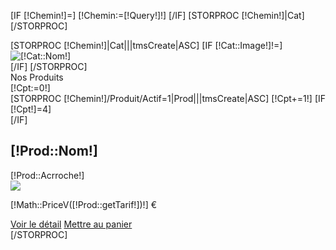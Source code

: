[IF [!Chemin!]=]
	[!Chemin:=[!Query!]!]
[/IF]
[STORPROC [!Chemin!]|Cat][/STORPROC]
<div class="row-fluid CentrageProduit">
	<div class="ListeCategorie">
		[STORPROC [!Chemin!]|Cat|||tmsCreate|ASC]
			[IF [!Cat::Image!]!=]
				<div class="SPAN12">
					<img src="/[!Cat::Image!].limit.732x260.jpg" alt="[!Cat::Nom!]" title="[!Cat::Nom!]" />
				</div>
			[/IF]
		[/STORPROC]
	</div>
	<div class="SelectionProduits">
		<div class="Titre">Nos Produits</div>
		[!Cpt:=0!]
		<div class="ListeProduitsCat row-fluid">
			[STORPROC [!Chemin!]/Produit/Actif=1|Prod|||tmsCreate|ASC]
				[!Cpt+=1!]
				[IF [!Cpt!]=4]</div><div class="ListeProduitsCat row-fluid">[/IF]
				<div class="span4">
					<div class="NomProduit"><h2>[!Prod::Nom!]</h2></div>
					<div class="AccrocheProduit">[!Prod::Acrroche!]</div>
					<a href="/[!Cat::getUrl()!]/Produit/[!Prod::Url!]" title="[!Utils::noHtml([!Prod::Description!])!]">
						<img src="/[!Prod::Image!].mini.215x174.jpg" />
					</a>
					<div class="Details">
						<p class="Tarif">[!Math::PriceV([!Prod::getTarif!])!] €</p>
					</div>
					<div class="DetailsSous">
						<a href="/[!Cat::getUrl()!]/Produit/[!Prod::Url!]" title="[!Prod::Nom!]" class="loupelien" >Voir le détail</a>
						<a href="/[!Cat::getUrl()!]/Produit/[!Prod::Url!]#Qte" title="Panier" class="panierliste">Mettre au panier</a>
					</div>
				</div>
			[/STORPROC]
		</div>
	</div>


</div>
